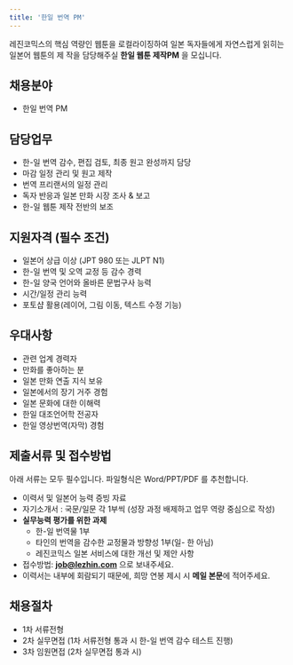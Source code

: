 ```yaml
---
title: '한일 번역 PM'
---
```


레진코믹스의 핵심 역량인 웹툰을 로컬라이징하여 일본 독자들에게 자연스럽게 읽히는 일본어 웹툰의 제
작을 담당해주실 **한일 웹툰 제작PM** 을 모십니다.  	

## 채용분야 

- 한일 번역 PM

## 담당업무

- 한-일 번역 감수, 편집 검토, 최종 원고 완성까지 담당
- 마감 일정 관리 및 원고 제작
- 번역 프리랜서의 일정 관리
- 독자 반응과 일본 만화 시장 조사 & 보고
- 한-일 웹툰 제작 전반의 보조

## 지원자격 (필수 조건)

- 일본어 상급 이상 (JPT 980 또는 JLPT N1)
- 한-일 번역 및 오역 교정 등 감수 경력
- 한-일 양국 언어와 올바른 문법구사 능력
- 시간/일정 관리 능력
- 포토샵 활용(레이어, 그림 이동, 텍스트 수정 기능)

## 우대사항

- 관련 업계 경력자
- 만화를 좋아하는 분
- 일본 만화 연출 지식 보유
- 일본에서의 장기 거주 경험
- 일본 문화에 대한 이해력
- 한일 대조언어학 전공자
- 한일 영상번역(자막) 경험

## 제출서류 및 접수방법

아래 서류는 모두 필수입니다. 파일형식은 Word/PPT/PDF 를 추천합니다.

- 이력서 및 일본어 능력 증빙 자료
- 자기소개서 : 국문/일문 각 1부씩 (성장 과정 배제하고 업무 역량 중심으로 작성)
- **실무능력 평가를 위한 과제**
  - 한-일 번역물 1부
  - 타인의 번역을 감수한 교정물과 방향성 1부(일- 한 아님)
  - 레진코믹스 일본 서비스에 대한 개선 및 제안 사항
- 접수방법: **job@lezhin.com** 으로 보내주세요.
- 이력서는 내부에 회람되기 때문에, 희망 연봉 제시 시 **메일 본문**에 적어주세요.

## 채용절차 

- 1차 서류전형
- 2차 실무면접 (1차 서류전형 통과 시 한-일 번역 감수 테스트 진행)
- 3차 임원면접 (2차 실무면접 통과 시)
